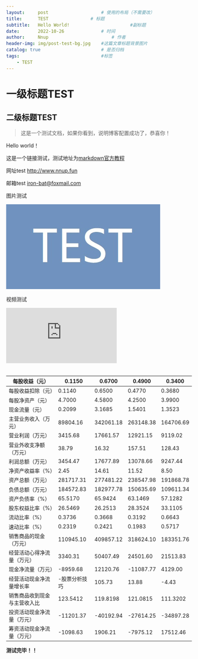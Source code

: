 ```yaml
---
layout:     post   				    # 使用的布局（不需要改）
title:      TEST 				# 标题 
subtitle:   Hello World!                       #副标题
date:       2022-10-26 				# 时间
author:     Nnup 						# 作者
header-img: img/post-test-bg.jpg 	#这篇文章标题背景图片
catalog: true 						# 是否归档
tags:								#标签
    - TEST
---
```

# 一级标题TEST
## 二级标题TEST
> 这是一个测试文档，如果你看到，说明博客配置成功了，恭喜你！  

Hello world！  

这是一个链接测试，测试地址为[markdown官方教程](https://markdown.com.cn "链接title测试")  

网址test <http://www.nnup.fun>  

邮箱test <iron-bat@foxmail.com>  

图片测试  

[![这是图片](/img/post-test-01.jpg "图片title测试")](https://nnup.fun/2022/10/26/01test/)  

视频测试
<div class="iframe-container">
    <iframe src="https://streamja.com/embed/RWp2R" scrolling="no" border="0" frameborder="no" framespacing="0" allowfullscreen="true"> </iframe>
</div>

<br>

|每股收益（元）|0.1150|0.6700|0.4900|0.3400|
| ----------- | ----------- |----------- | ----------- | -----------|
每股收益扣除（元）|0.1140|0.6500|0.4770|0.3680|
每股净资产（元）|4.7000|4.5800|4.2500|3.9900|
现金流量（元）|0.2099|3.1685|1.5401|1.3523|
主营业务收入（万元）|89804.16|342061.18|263148.38|164706.69|
营业利润（万元）|3415.68|17661.57|12921.15|9119.02|
营业外收支净额（万元）|38.79|16.32|157.51|128.43|
利润总额（万元）|3454.47|17677.89|13078.66|9247.44|
净资产收益率（%）|2.45|14.61|11.52|8.50|
资产总额（万元）|281717.31|277481.22|238547.98|191868.78|
负债总额（万元）|184572.83|182977.78|150635.69|109611.34|
资产负债率（%）|65.5170|65.9424|63.1469|57.1282|
股东权益比率（%）|26.5469|26.2513|28.3524|33.1105|
流动比率（%）|0.3736|0.3668|0.3192|0.6643|
速动比率（%）|0.2319|0.2421|0.1983|0.5717|
销售商品的现金（万元）|110945.10|409857.12|318624.10|183351.76|
经营活动心得净流量（万元）|3340.31|50407.49|24501.60|21513.83|
现金净流量（万元）|-8959.68|12120.76|-11087.77|4129.00|
经营活动现金净流量增长率|-股票分析技巧|105.73|13.88|-4.43|
销售商品收到现金与主营收入比|123.5412|119.8198|121.0815|111.3202|
投资活动现金净流量（万元）|-11201.37|-40192.94|-27614.25|-34897.28|
筹资活动现金净流量（万元）|-1098.63|1906.21|-7975.12|17512.46|


**测试完毕！！**
